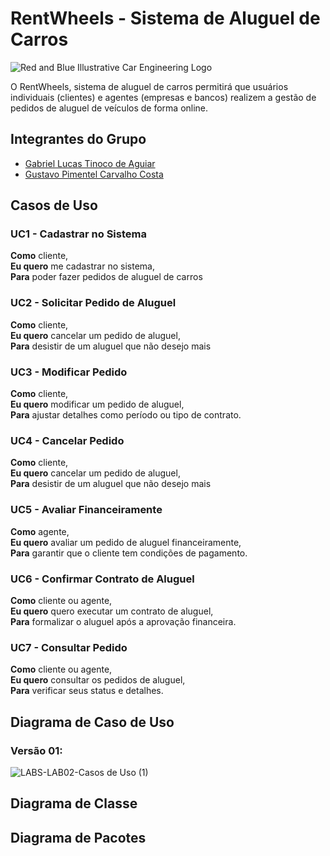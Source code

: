 # RentWheels - Sistema de Aluguel de Carros

![Red and Blue Illustrative Car Engineering Logo](https://github.com/user-attachments/assets/26969780-49f4-450a-ac75-6782538854cb)


O RentWheels, sistema de aluguel de carros permitirá que usuários individuais (clientes) e agentes (empresas e bancos) realizem a gestão de pedidos de aluguel de veículos de forma online. 

## Integrantes do Grupo
* [Gabriel Lucas Tinoco de Aguiar](https://github.com/gabrieltinoco)
* [Gustavo Pimentel Carvalho Costa](https://github.com/gustavo-p0)

## Casos de Uso


### UC1 - Cadastrar no Sistema

**Como** cliente,<br/> 
**Eu quero** me cadastrar no sistema, <br/>
**Para** poder fazer pedidos de aluguel de carros<br/>


### UC2 - Solicitar Pedido de Aluguel

**Como** cliente,<br/> 
**Eu quero** cancelar um pedido de aluguel,<br/>
**Para** desistir de um aluguel que não desejo mais<br>

### UC3 - Modificar Pedido

**Como** cliente,<br/> 
**Eu quero** modificar um pedido de aluguel,<br/>
**Para** ajustar detalhes como período ou tipo de contrato.<br/>

### UC4 - Cancelar Pedido

**Como** cliente,<br/> 
**Eu quero** cancelar um pedido de aluguel,<br/>
**Para** desistir de um aluguel que não desejo mais<br>


### UC5 - Avaliar Financeiramente

**Como** agente,<br/> 
**Eu quero** avaliar um pedido de aluguel financeiramente,<br/>
**Para** garantir que o cliente tem condições de pagamento.<br>

### UC6 - Confirmar Contrato de Aluguel

**Como** cliente ou agente,<br/> 
**Eu quero**  quero executar um contrato de aluguel,<br/>
**Para** formalizar o aluguel após a aprovação financeira.<br>

### UC7 - Consultar Pedido

**Como** cliente ou agente,<br/> 
**Eu quero**  consultar os pedidos de aluguel,<br/>
**Para** verificar seus status e detalhes.<br>

## Diagrama de Caso de Uso

### Versão 01:
![LABS-LAB02-Casos de Uso (1)](https://github.com/user-attachments/assets/bb450644-1268-410c-a583-682412b6b773)

## Diagrama de Classe

## Diagrama de Pacotes
